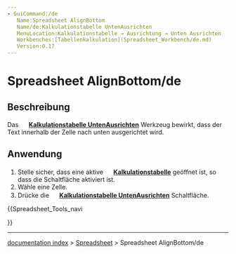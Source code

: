 ```yaml
---
- GuiCommand:/de
   Name:Spreadsheet AlignBottom
   Name/de:Kalkulationstabelle UntenAusrichten
   MenuLocation:Kalkulationstabelle → Ausrichtung → Unten Ausrichten
   Workbenches:[Tabellenkalkulation](Spreadsheet_Workbench/de.md)
   Version:0.17
---
```


# Spreadsheet AlignBottom/de

## Beschreibung

Das **<img src=images/Spreadsheet_AlignBottom.svg style="width:16px"> [Kalkulationstabelle UntenAusrichten](Spreadsheet_AlignBottom/de.md)** Werkzeug bewirkt, dass der Text innerhalb der Zelle nach unten ausgerichtet wird.

## Anwendung

1.  Stelle sicher, dass eine aktive **<img src=images/Spreadsheet_CreateSheet.svg style="width:16px"> [Kalkulationstabelle](Spreadsheet_CreateSheet/de.md)** geöffnet ist, so dass die Schaltfläche aktiviert ist.
2.  Wähle eine Zelle.
3.  Drücke die **<img src=images/Spreadsheet_AlignBottom.svg style="width:16px"> [Kalkulationstabelle UntenAusrichten](Spreadsheet_AlignBottom/de.md)** Schaltfläche.





{{Spreadsheet_Tools_navi

}}

---
[documentation index](../README.md) > [Spreadsheet](Spreadsheet_Workbench.md) > Spreadsheet AlignBottom/de
